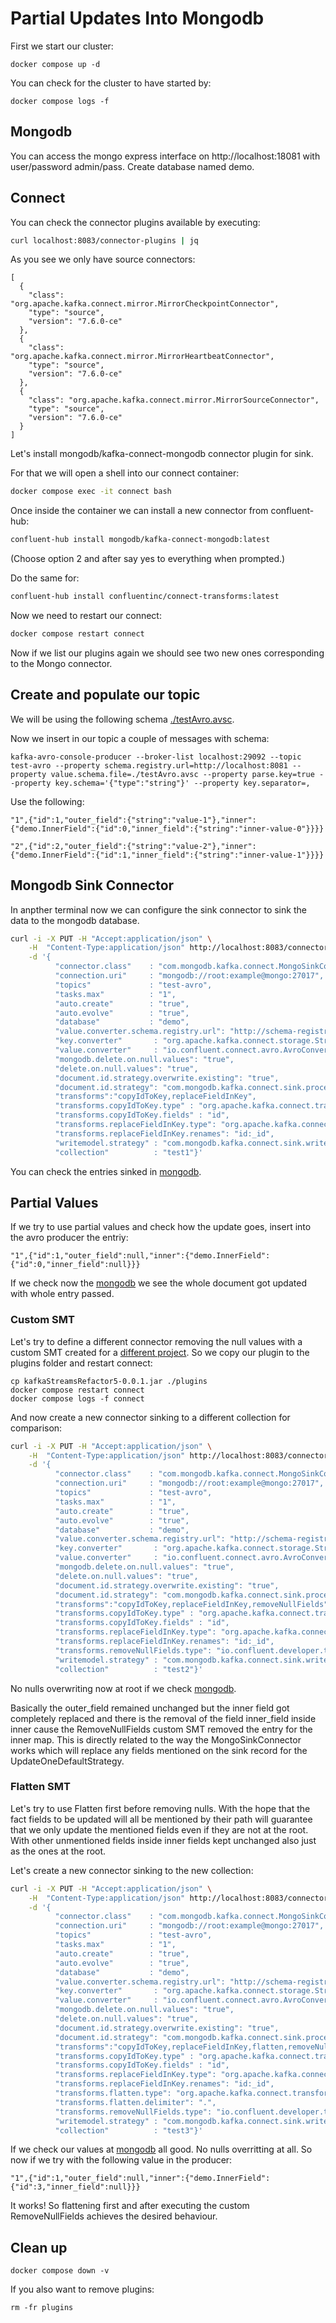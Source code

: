 # Partial Updates Into Mongodb

First we start our cluster:

```shell
docker compose up -d
```

You can check for the cluster to have started by:

```shell
docker compose logs -f
```

## Mongodb

You can access the mongo express interface on http://localhost:18081 with user/password admin/pass. Create database named demo.

## Connect

You can check the connector plugins available by executing:

```bash
curl localhost:8083/connector-plugins | jq
```

As you see we only have source connectors:

```text
[
  {
    "class": "org.apache.kafka.connect.mirror.MirrorCheckpointConnector",
    "type": "source",
    "version": "7.6.0-ce"
  },
  {
    "class": "org.apache.kafka.connect.mirror.MirrorHeartbeatConnector",
    "type": "source",
    "version": "7.6.0-ce"
  },
  {
    "class": "org.apache.kafka.connect.mirror.MirrorSourceConnector",
    "type": "source",
    "version": "7.6.0-ce"
  }
]
```

Let's install mongodb/kafka-connect-mongodb connector plugin for sink.

For that we will open a shell into our connect container:

```bash
docker compose exec -it connect bash
```

Once inside the container we can install a new connector from confluent-hub:

```bash
confluent-hub install mongodb/kafka-connect-mongodb:latest
```

(Choose option 2 and after say yes to everything when prompted.)

Do the same for:

```bash
confluent-hub install confluentinc/connect-transforms:latest
```

Now we need to restart our connect:

```bash
docker compose restart connect
```

Now if we list our plugins again we should see two new ones corresponding to the Mongo connector.

## Create and populate our topic

We will be using the following schema [./testAvro.avsc](testAvro.avsc).

Now we insert in our topic a couple of messages with schema:

```shell
kafka-avro-console-producer --broker-list localhost:29092 --topic test-avro --property schema.registry.url=http://localhost:8081 --property value.schema.file=./testAvro.avsc --property parse.key=true --property key.schema='{"type":"string"}' --property key.separator=,
```

Use the following:

```
"1",{"id":1,"outer_field":{"string":"value-1"},"inner":{"demo.InnerField":{"id":0,"inner_field":{"string":"inner-value-0"}}}}
```

```
"2",{"id":2,"outer_field":{"string":"value-2"},"inner":{"demo.InnerField":{"id":1,"inner_field":{"string":"inner-value-1"}}}}
```

## Mongodb Sink Connector

In anpther terminal now we can configure the sink connector to sink the data to the mongodb database.

```bash
curl -i -X PUT -H "Accept:application/json" \
    -H  "Content-Type:application/json" http://localhost:8083/connectors/my-sink-mongodb/config \
    -d '{
          "connector.class"    : "com.mongodb.kafka.connect.MongoSinkConnector",
          "connection.uri"     : "mongodb://root:example@mongo:27017",
          "topics"             : "test-avro",
          "tasks.max"          : "1",
          "auto.create"        : "true",
          "auto.evolve"        : "true",
          "database"           : "demo",
          "value.converter.schema.registry.url": "http://schema-registry:8081",
          "key.converter"       : "org.apache.kafka.connect.storage.StringConverter",
          "value.converter"     : "io.confluent.connect.avro.AvroConverter",
          "mongodb.delete.on.null.values": "true",
          "delete.on.null.values": "true",
          "document.id.strategy.overwrite.existing": "true",
          "document.id.strategy": "com.mongodb.kafka.connect.sink.processor.id.strategy.ProvidedInKeyStrategy",
          "transforms":"copyIdToKey,replaceFieldInKey",
          "transforms.copyIdToKey.type" : "org.apache.kafka.connect.transforms.ValueToKey",
          "transforms.copyIdToKey.fields" : "id",
          "transforms.replaceFieldInKey.type": "org.apache.kafka.connect.transforms.ReplaceField$Key",
          "transforms.replaceFieldInKey.renames": "id:_id",
          "writemodel.strategy" : "com.mongodb.kafka.connect.sink.writemodel.strategy.ReplaceOneDefaultStrategy",
          "collection"          : "test1"}'
```

You can check the entries sinked in [mongodb](http://localhost:18081/db/demo/test1).

## Partial Values

If we try to use partial values and check how the update goes, insert into the avro producer the entriy:

```
"1",{"id":1,"outer_field":null,"inner":{"demo.InnerField":{"id":0,"inner_field":null}}}
```

If we check now the [mongodb](http://localhost:18081/db/demo/test1) we see the whole document got updated with whole entry passed.

### Custom SMT

Let's try to define a different connector removing the null values with a custom SMT created for a [different project](https://github.com/rjmfernandes/kafkaStreamsRefactor/tree/main/kafkaStreamsRefactor5). So we copy our plugin to the plugins folder and restart connect:

```shell
cp kafkaStreamsRefactor5-0.0.1.jar ./plugins
docker compose restart connect
docker compose logs -f connect
```

And now create a new connector sinking to a different collection for comparison:

```bash
curl -i -X PUT -H "Accept:application/json" \
    -H  "Content-Type:application/json" http://localhost:8083/connectors/my-sink-mongodb2/config \
    -d '{
          "connector.class"    : "com.mongodb.kafka.connect.MongoSinkConnector",
          "connection.uri"     : "mongodb://root:example@mongo:27017",
          "topics"             : "test-avro",
          "tasks.max"          : "1",
          "auto.create"        : "true",
          "auto.evolve"        : "true",
          "database"           : "demo",
          "value.converter.schema.registry.url": "http://schema-registry:8081",
          "key.converter"       : "org.apache.kafka.connect.storage.StringConverter",
          "value.converter"     : "io.confluent.connect.avro.AvroConverter",
          "mongodb.delete.on.null.values": "true",
          "delete.on.null.values": "true",
          "document.id.strategy.overwrite.existing": "true",
          "document.id.strategy": "com.mongodb.kafka.connect.sink.processor.id.strategy.ProvidedInKeyStrategy",
          "transforms":"copyIdToKey,replaceFieldInKey,removeNullFields",
          "transforms.copyIdToKey.type" : "org.apache.kafka.connect.transforms.ValueToKey",
          "transforms.copyIdToKey.fields" : "id",
          "transforms.replaceFieldInKey.type": "org.apache.kafka.connect.transforms.ReplaceField$Key",
          "transforms.replaceFieldInKey.renames": "id:_id",
          "transforms.removeNullFields.type": "io.confluent.developer.transforms.RemoveNullFields",
          "writemodel.strategy" : "com.mongodb.kafka.connect.sink.writemodel.strategy.UpdateOneDefaultStrategy",
          "collection"          : "test2"}'
```

No nulls overwriting now at root if we check [mongodb](http://localhost:18081/db/demo/test2).

Basically the outer_field remained unchanged but the inner field got completely replaced and there is the removal of the field inner_field inside inner cause the RemoveNullFields custom SMT removed the entry for the inner map. This is directly related to the way the MongoSinkConnector works which will replace any fields mentioned on the sink record for the UpdateOneDefaultStrategy.

### Flatten SMT

Let's try to use Flatten first before removing nulls. With the hope that the fact fields to be updated will all be mentioned by their path will guarantee that we  only update the mentioned fields even if they are not at the root. With other unmentioned fields inside inner fields kept unchanged also just as the ones at the root.

Let's create a new connector sinking to the new collection:

```bash
curl -i -X PUT -H "Accept:application/json" \
    -H  "Content-Type:application/json" http://localhost:8083/connectors/my-sink-mongodb3/config \
    -d '{
          "connector.class"    : "com.mongodb.kafka.connect.MongoSinkConnector",
          "connection.uri"     : "mongodb://root:example@mongo:27017",
          "topics"             : "test-avro",
          "tasks.max"          : "1",
          "auto.create"        : "true",
          "auto.evolve"        : "true",
          "database"           : "demo",
          "value.converter.schema.registry.url": "http://schema-registry:8081",
          "key.converter"       : "org.apache.kafka.connect.storage.StringConverter",
          "value.converter"     : "io.confluent.connect.avro.AvroConverter",
          "mongodb.delete.on.null.values": "true",
          "delete.on.null.values": "true",
          "document.id.strategy.overwrite.existing": "true",
          "document.id.strategy": "com.mongodb.kafka.connect.sink.processor.id.strategy.ProvidedInKeyStrategy",
          "transforms":"copyIdToKey,replaceFieldInKey,flatten,removeNullFields",
          "transforms.copyIdToKey.type" : "org.apache.kafka.connect.transforms.ValueToKey",
          "transforms.copyIdToKey.fields" : "id",
          "transforms.replaceFieldInKey.type": "org.apache.kafka.connect.transforms.ReplaceField$Key",
          "transforms.replaceFieldInKey.renames": "id:_id",
          "transforms.flatten.type": "org.apache.kafka.connect.transforms.Flatten$Value",
          "transforms.flatten.delimiter": ".",
          "transforms.removeNullFields.type": "io.confluent.developer.transforms.RemoveNullFields",
          "writemodel.strategy" : "com.mongodb.kafka.connect.sink.writemodel.strategy.UpdateOneDefaultStrategy",
          "collection"          : "test3"}'
```

If we check our values at [mongodb](http://localhost:18081/db/demo/test3) all good. No nulls overritting at all. So now if we try with the following value in the producer:

```
"1",{"id":1,"outer_field":null,"inner":{"demo.InnerField":{"id":3,"inner_field":null}}}
```

It works! So flattening first and after executing the custom RemoveNullFields achieves the desired behaviour.

## Clean up

```shell
docker compose down -v
```

If you also want to remove plugins:

```shell
rm -fr plugins
```